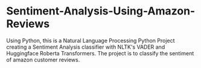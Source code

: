 # Sentiment-Analysis-Using-Amazon-Reviews
Using Python, this is a Natural Language Processing Python Project creating a Sentiment Analysis classifier with NLTK's VADER and Huggingface Roberta Transformers. The project is to classify the sentiment of amazon customer reviews. 
